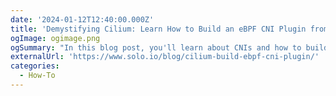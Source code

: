 ```yaml
---
date: '2024-01-12T12:40:00.000Z'
title: 'Demystifying Cilium: Learn How to Build an eBPF CNI Plugin from Scratch'
ogImage: ogimage.png
ogSummary: "In this blog post, you'll learn about CNIs and how to build an eBPF-based CNI plugin from scratch"
externalUrl: 'https://www.solo.io/blog/cilium-build-ebpf-cni-plugin/'
categories:
  - How-To
---
```

